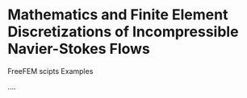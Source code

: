 Mathematics and Finite Element Discretizations of Incompressible Navier-Stokes Flows
====================================================================================


FreeFEM scipts Examples 

....